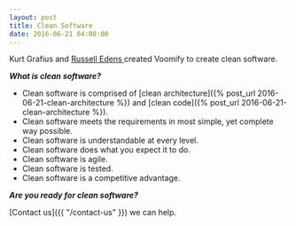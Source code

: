 ```yaml
---
layout: post
title: Clean Software
date: 2016-06-21 04:00:00 
---
```


Kurt Grafius and [Russell Edens ](http://www.russelledens.net/) created Voomify to create clean software.

***What is clean software?***

* Clean software is comprised of [clean architecture]({% post_url 2016-06-21-clean-architecture %}) and [clean code]({% post_url 2016-06-21-clean-architecture %}).
* Clean software meets the requirements in most simple, yet complete way possible.
* Clean software is understandable at every level. 
* Clean software does what you expect it to do. 
* Clean software is agile. 
* Clean software is tested.
* Clean software is a competitive advantage. 

***Are you ready for clean software?***

[Contact us]({{ "/contact-us" }}) we can help. 
